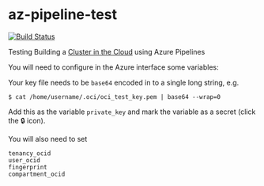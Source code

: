 # az-pipeline-test

[![Build Status](https://dev.azure.com/ce16990/cecinestpasunepipe/_apis/build/status/christopheredsall.az-pipeline-test?branchName=master)](https://dev.azure.com/ce16990/cecinestpasunepipe/_build/latest?definitionId=1&branchName=master)

Testing Building a [Cluster in the Cloud](https://cluster-in-the-cloud.readthedocs.io/en/latest/index.html) using Azure Pipelines

You will need to configure in the Azure interface some variables:

Your key file needs to be `base64` encoded in to a single long string, e.g.

```ShellSession
$ cat /home/username/.oci/oci_test_key.pem | base64 --wrap=0
```

Add this as the variable `private_key` and mark the variable as a secret (click the :lock: icon).

You will also need to set

```
tenancy_ocid
user_ocid
fingerprint
compartment_ocid
```

